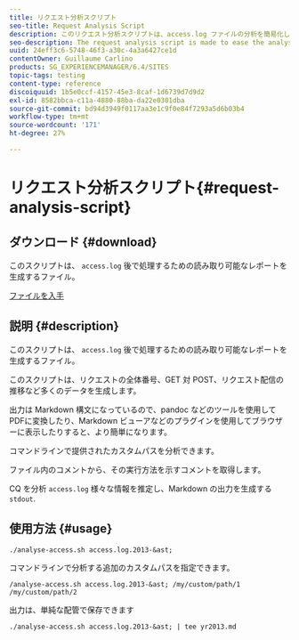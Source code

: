 ```yaml
---
title: リクエスト分析スクリプト
seo-title: Request Analysis Script
description: このリクエスト分析スクリプトは、access.log ファイルの分析を簡易化し、後の処理で役立つようにわかりやすいレポートを生成します。
seo-description: The request analysis script is made to ease the analysis of the access.log files producing a readable report for later processing
uuid: 24eff3c6-5748-46f3-a30c-4a3a6427ce1d
contentOwner: Guillaume Carlino
products: SG_EXPERIENCEMANAGER/6.4/SITES
topic-tags: testing
content-type: reference
discoiquuid: 1b5e0ccf-4157-45e3-8caf-1d6739d7d9d2
exl-id: 8582bbca-c11a-4880-88ba-da22e0301dba
source-git-commit: bd94d3949f0117aa3e1c9f0e84f7293a5d6b03b4
workflow-type: tm+mt
source-wordcount: '171'
ht-degree: 27%

---
```


# リクエスト分析スクリプト{#request-analysis-script}

## ダウンロード {#download}

このスクリプトは、 `access.log` 後で処理するための読み取り可能なレポートを生成するファイル。

[ファイルを入手](assets/analyse-access.sh)

## 説明 {#description}

このスクリプトは、 `access.log` 後で処理するための読み取り可能なレポートを生成するファイル。

このスクリプトは、リクエストの全体番号、GET 対 POST、リクエスト配信の推移など多くのデータを生成します。

出力は Markdown 構文になっているので、pandoc などのツールを使用してPDFに変換したり、Markdown ビューアなどのプラグインを使用してブラウザーに表示したりすると、より簡単になります。

コマンドラインで提供されたカスタムパスを分析できます。

ファイル内のコメントから、その実行方法を示すコメントを取得します。

CQ を分析 `access.log` 様々な情報を推定し、Markdown の出力を生成する `stdout`.

## 使用方法 {#usage}

`./analyse-access.sh access.log.2013-&ast;`

コマンドラインで分析する追加のカスタムパスを指定できます。

`/analyse-access.sh access.log.2013-&ast; /my/custom/path/1 /my/custom/path/2`

出力は、単純な配管で保存できます

`./analyse-access.sh access.log.2013-&ast; | tee yr2013.md`
